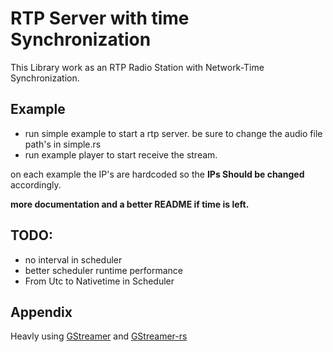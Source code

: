 # RTP Server with time Synchronization

This Library work as an RTP Radio Station with Network-Time Synchronization.

## Example

- run simple example to start a rtp server. be sure to change the audio file path's in simple.rs
- run example player to start receive the stream.

on each example the IP's are hardcoded so the __IPs Should be changed__ accordingly.

__more documentation and a better README if time is left.__

## TODO:

- no interval in scheduler
- better scheduler runtime performance
- From Utc to Nativetime in Scheduler


## Appendix

Heavly using [GStreamer](https://gitlab.freedesktop.org/gstreamer) and [GStreamer-rs](https://gitlab.freedesktop.org/gstreamer/gstreamer-rs/-/tree/main)
